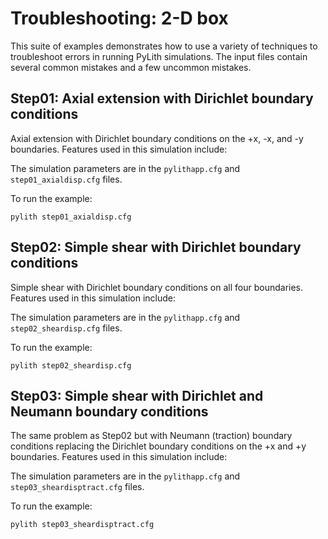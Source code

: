 # Troubleshooting: 2-D box

This suite of examples demonstrates how to use a variety of techniques
to troubleshoot errors in running PyLith simulations.  The input files
contain several common mistakes and a few uncommon mistakes.

## Step01: Axial extension with Dirichlet boundary conditions

Axial extension with Dirichlet boundary conditions on the +x, -x, and
-y boundaries. Features used in this simulation include:

The simulation parameters are in the `pylithapp.cfg` and
`step01_axialdisp.cfg` files.

To run the example:
```
pylith step01_axialdisp.cfg
```

## Step02:  Simple shear with Dirichlet boundary conditions

Simple shear with Dirichlet boundary conditions on all four
boundaries. Features used in this simulation include:

The simulation parameters are in the `pylithapp.cfg` and
`step02_sheardisp.cfg` files.

To run the example:
```
pylith step02_sheardisp.cfg
```

## Step03: Simple shear with Dirichlet and Neumann boundary conditions

The same problem as Step02 but with Neumann (traction) boundary
conditions replacing the Dirichlet boundary conditions on the +x and
+y boundaries.  Features used in this simulation include:

The simulation parameters are in the `pylithapp.cfg` and
`step03_sheardisptract.cfg` files.

To run the example:
```
pylith step03_sheardisptract.cfg
```

